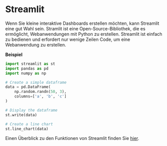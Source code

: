 # Streamlit

Wenn Sie kleine interaktive Dashboards erstellen möchten, kann Streamlit eine gut Wahl sein. Stramlit ist eine Open-Source-Bibliothek, die es ermöglicht, Webanwendungen mit Python zu erstellen. Streamlit ist einfach zu bedienen und erfordert nur wenige Zeilen Code, um eine Webanwendung zu erstellen.

**Beispiel**

```python
import streamlit as st
import pandas as pd
import numpy as np

# Create a simple dataframe
data = pd.DataFrame(
    np.random.randn(50, 3),
    columns=['a', 'b', 'c']
)

# Display the dataframe
st.write(data)

# Create a line chart
st.line_chart(data)
```

Einen Überblick zu den Funktionen von Streamlit finden Sie [hier](https://docs.streamlit.io/library).